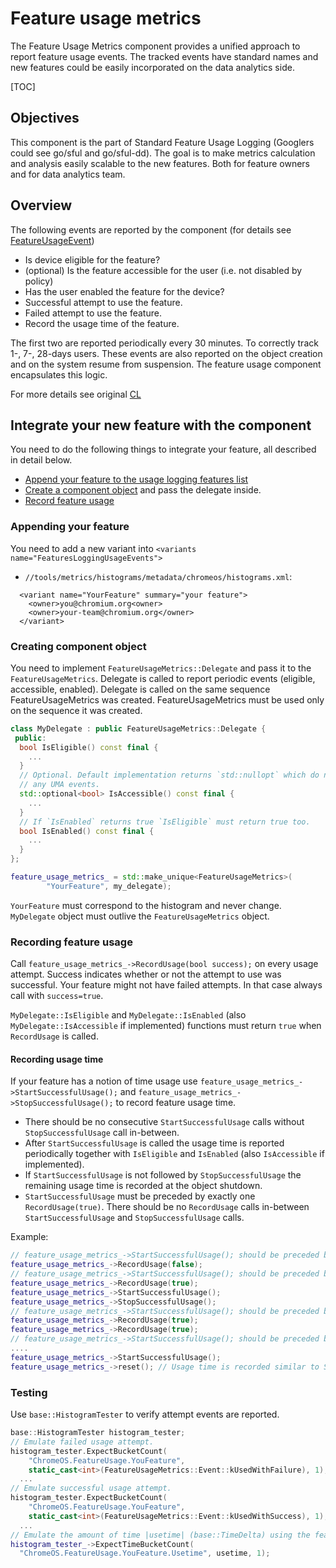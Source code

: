 # Feature usage metrics

The Feature Usage Metrics component provides a unified approach to report
feature usage events. The tracked events have standard names and new features
could be easily incorporated on the data analytics side.

[TOC]

## Objectives

This component is the part of Standard Feature Usage Logging (Googlers could see
go/sful and go/sful-dd). The goal is to make metrics calculation and analysis
easily scalable to the new features. Both for feature owners and for data
analytics team.

## Overview

The following events are reported by the component (for details see
[FeatureUsageEvent][1])
* Is device eligible for the feature?
* (optional) Is the feature accessible for the user (i.e. not disabled by
policy)
* Has the user enabled the feature for the device?
* Successful attempt to use the feature.
* Failed attempt to use the feature.
* Record the usage time of the feature.

The first two are reported periodically every 30 minutes. To correctly track 1-,
7-, 28-days users. These events are also reported on the object creation and on
the system resume from suspension. The feature usage component encapsulates this
logic.

For more details see original [CL](https://crrev.com/c/2596263)

[1]: https://source.chromium.org/search?q=FeatureUsageEvent%20f:metrics&ss=chromium

## Integrate your new feature with the component

You need to do the following things to integrate your feature, all described in
detail below.

*   [Append your feature to the usage logging features list](#Appending-your-feature)
*   [Create a component object](#Creating-component-object) and pass the
    delegate inside.
*   [Record feature usage](#Recording-feature-usage)

### Appending your feature

You need to add a new variant into `<variants
name="FeaturesLoggingUsageEvents">`

*   `//tools/metrics/histograms/metadata/chromeos/histograms.xml`:

```
  <variant name="YourFeature" summary="your feature">
    <owner>you@chromium.org<owner>
    <owner>your-team@chromium.org</owner>
  </variant>
```

### Creating component object
You need to implement `FeatureUsageMetrics::Delegate` and pass it to the
`FeatureUsageMetrics`. Delegate is called to report periodic events (eligible,
accessible, enabled). Delegate is called on the same sequence
FeatureUsageMetrics was created. FeatureUsageMetrics must be used only on the
sequence it was created.

```c++
class MyDelegate : public FeatureUsageMetrics::Delegate {
 public:
  bool IsEligible() const final {
    ...
  }
  // Optional. Default implementation returns `std::nullopt` which do not emit
  // any UMA events.
  std::optional<bool> IsAccessible() const final {
    ...
  }
  // If `IsEnabled` returns true `IsEligible` must return true too.
  bool IsEnabled() const final {
    ...
  }
};
```

```c++
feature_usage_metrics_ = std::make_unique<FeatureUsageMetrics>(
        "YourFeature", my_delegate);
```

`YourFeature` must correspond to the histogram and never change. `MyDelegate`
object must outlive the `FeatureUsageMetrics` object.

### Recording feature usage
Call `feature_usage_metrics_->RecordUsage(bool success);` on every usage
attempt. Success indicates whether or not the attempt to use was successful.
Your feature might not have failed attempts. In that case always call with
`success=true`.

`MyDelegate::IsEligible` and `MyDelegate::IsEnabled` (also
`MyDelegate::IsAccessible` if implemented) functions must return `true` when
`RecordUsage` is called.

#### Recording usage time
If your feature has a notion of time usage use
`feature_usage_metrics_->StartSuccessfulUsage();` and
`feature_usage_metrics_->StopSuccessfulUsage();` to record feature usage time.

* There should be no consecutive `StartSuccessfulUsage` calls without
`StopSuccessfulUsage` call in-between.
* After `StartSuccessfulUsage` is called the usage time is reported periodically
together with `IsEligible` and `IsEnabled` (also `IsAccessible` if implemented).
* If `StartSuccessfulUsage` is not followed by `StopSuccessfulUsage` the
remaining usage time is recorded at the object shutdown.
* `StartSuccessfulUsage` must be preceded by exactly one `RecordUsage(true)`.
There should be no `RecordUsage` calls in-between `StartSuccessfulUsage` and
`StopSuccessfulUsage` calls.

Example:
```c++
// feature_usage_metrics_->StartSuccessfulUsage(); should be preceded by RecordUsage(true)
feature_usage_metrics_->RecordUsage(false);
// feature_usage_metrics_->StartSuccessfulUsage(); should be preceded by RecordUsage(true)
feature_usage_metrics_->RecordUsage(true);
feature_usage_metrics_->StartSuccessfulUsage();
feature_usage_metrics_->StopSuccessfulUsage();
// feature_usage_metrics_->StartSuccessfulUsage(); should be preceded by RecordUsage(true)
feature_usage_metrics_->RecordUsage(true);
feature_usage_metrics_->RecordUsage(true);
// feature_usage_metrics_->StartSuccessfulUsage(); should be preceded by exactly one RecordUsage(true)
....
feature_usage_metrics_->StartSuccessfulUsage();
feature_usage_metrics_->reset(); // Usage time is recorded similar to StopSuccessfulUsage
```

### Testing
Use `base::HistogramTester` to verify attempt events are reported.

```c++
base::HistogramTester histogram_tester;
// Emulate failed usage attempt.
histogram_tester.ExpectBucketCount(
    "ChromeOS.FeatureUsage.YouFeature",
    static_cast<int>(FeatureUsageMetrics::Event::kUsedWithFailure), 1);
  ...
// Emulate successful usage attempt.
histogram_tester.ExpectBucketCount(
    "ChromeOS.FeatureUsage.YouFeature",
    static_cast<int>(FeatureUsageMetrics::Event::kUsedWithSuccess), 1);
  ...
// Emulate the amount of time |usetime| (base::TimeDelta) using the feature.
histogram_tester_->ExpectTimeBucketCount(
  "ChromeOS.FeatureUsage.YouFeature.Usetime", usetime, 1);
```
